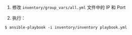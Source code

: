 1. 修改 `inventory/group_vars/all.yml` 文件中的 IP 和 Port

2. 执行：

```shell
$ ansible-playbook -i inventory/inventory playbook.yml
```
